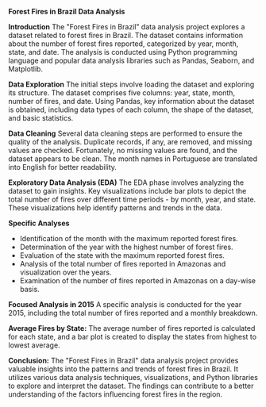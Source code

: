 **Forest Fires in Brazil Data Analysis**

**Introduction**
The "Forest Fires in Brazil" data analysis project explores a dataset related to forest fires in Brazil. The dataset contains information about the number of forest fires reported, categorized by year, month, state, and date. The analysis is conducted using Python programming language and popular data analysis libraries such as Pandas, Seaborn, and Matplotlib.

**Data Exploration**
The initial steps involve loading the dataset and exploring its structure. The dataset comprises five columns: year, state, month, number of fires, and date. Using Pandas, key information about the dataset is obtained, including data types of each column, the shape of the dataset, and basic statistics.

**Data Cleaning**
Several data cleaning steps are performed to ensure the quality of the analysis. Duplicate records, if any, are removed, and missing values are checked. Fortunately, no missing values are found, and the dataset appears to be clean. The month names in Portuguese are translated into English for better readability.

**Exploratory Data Analysis (EDA)**
The EDA phase involves analyzing the dataset to gain insights. Key visualizations include bar plots to depict the total number of fires over different time periods - by month, year, and state. These visualizations help identify patterns and trends in the data.

**Specific Analyses**
- Identification of the month with the maximum reported forest fires.
- Determination of the year with the highest number of forest fires.
- Evaluation of the state with the maximum reported forest fires.
- Analysis of the total number of fires reported in Amazonas and visualization over the years.
- Examination of the number of fires reported in Amazonas on a day-wise basis.

**Focused Analysis in 2015**
A specific analysis is conducted for the year 2015, including the total number of fires reported and a monthly breakdown.

**Average Fires by State:**
The average number of fires reported is calculated for each state, and a bar plot is created to display the states from highest to lowest average.

**Conclusion:**
The "Forest Fires in Brazil" data analysis project provides valuable insights into the patterns and trends of forest fires in Brazil. It utilizes various data analysis techniques, visualizations, and Python libraries to explore and interpret the dataset. The findings can contribute to a better understanding of the factors influencing forest fires in the region.
